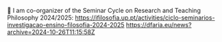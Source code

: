 📌 I am co-organizer of the Seminar Cycle on Research and Teaching Philosophy 2024/2025: https://ifilosofia.up.pt/activities/ciclo-seminarios-investigacao-ensino-filosofia-2024-2025 https://dfaria.eu/news?archive=2024-10-26T11:15:58Z